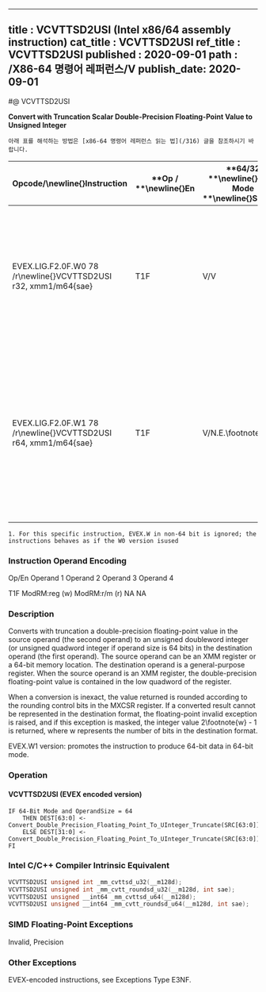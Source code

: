 ----------------------------
title : VCVTTSD2USI (Intel x86/64 assembly instruction)
cat_title : VCVTTSD2USI
ref_title : VCVTTSD2USI
published : 2020-09-01
path : /X86-64 명령어 레퍼런스/V
publish_date: 2020-09-01
----------------------------


#@ VCVTTSD2USI

**Convert with Truncation Scalar Double-Precision Floating-Point Value to Unsigned Integer**

```lec-info
아래 표를 해석하는 방법은 [x86-64 명령어 레퍼런스 읽는 법](/316) 글을 참조하시기 바랍니다.
```

|**Opcode/**\newline{}**Instruction**|**Op / **\newline{}**En**|**64/32 **\newline{}**bit Mode **\newline{}**Support**|**CPUID **\newline{}**Feature **\newline{}**Flag**|**Description**|
|------------------------------------|-------------------------|------------------------------------------------------|--------------------------------------------------|---------------|
|EVEX.LIG.F2.0F.W0 78 /r\newline{}VCVTTSD2USI r32, xmm1/m64{sae}|T1F|V/V|AVX512F|Convert one double-precision floating-point value from xmm1/m64 to one unsigned doubleword integer r32 using truncation.|
|EVEX.LIG.F2.0F.W1 78 /r\newline{}VCVTTSD2USI r64, xmm1/m64{sae}|T1F|V/N.E.\footnote{1}|AVX512F|Convert one double-precision floating-point value from xmm1/m64 to one unsigned quadword integer zero-extended into r64 using truncation.|
||||||

```note
1. For this specific instruction, EVEX.W in non-64 bit is ignored; the instructions behaves as if the W0 version isused
```
###                                                        Instruction Operand Encoding


Op/En Operand 1 Operand 2 Operand 3 Operand 4

 T1F ModRM:reg (w) ModRM:r/m (r) NA NA

### Description


Converts with truncation a double-precision floating-point value in the source operand (the second operand) to an unsigned doubleword integer (or unsigned quadword integer if operand size is 64 bits) in the destination operand (the first operand). The source operand can be an XMM register or a 64-bit memory location. The destination operand is a general-purpose register. When the source operand is an XMM register, the double-precision floating-point value is contained in the low quadword of the register.

When a conversion is inexact, the value returned is rounded according to the rounding control bits in the MXCSR register. If a converted result cannot be represented in the destination format, the floating-point invalid exception is raised, and if this exception is masked, the integer value 2\footnote{w}  - 1 is returned, where w represents the number of bits in the destination format.

EVEX.W1 version: promotes the instruction to produce 64-bit data in 64-bit mode.


### Operation
#### VCVTTSD2USI (EVEX encoded version)
```info-verb
IF 64-Bit Mode and OperandSize = 64
    THEN DEST[63:0] <-  Convert_Double_Precision_Floating_Point_To_UInteger_Truncate(SRC[63:0]);
    ELSE DEST[31:0] <-  Convert_Double_Precision_Floating_Point_To_UInteger_Truncate(SRC[63:0]);
FI
```

### Intel C/C++ Compiler Intrinsic Equivalent

```cpp
VCVTTSD2USI unsigned int _mm_cvttsd_u32(__m128d);
VCVTTSD2USI unsigned int _mm_cvtt_roundsd_u32(__m128d, int sae);
VCVTTSD2USI unsigned __int64 _mm_cvttsd_u64(__m128d);
VCVTTSD2USI unsigned __int64 _mm_cvtt_roundsd_u64(__m128d, int sae);
```
### SIMD Floating-Point Exceptions


Invalid, Precision

### Other Exceptions


EVEX-encoded instructions, see Exceptions Type E3NF.

